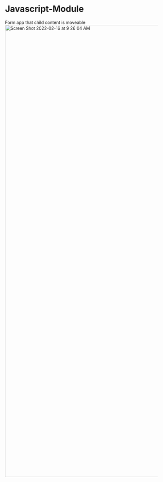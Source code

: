 # Javascript-Module
Form app that child content is moveable
<img width="1487" alt="Screen Shot 2022-02-16 at 9 26 04 AM" src="https://user-images.githubusercontent.com/65924250/154173065-76179955-e8fe-4f52-9530-016640962910.png">
